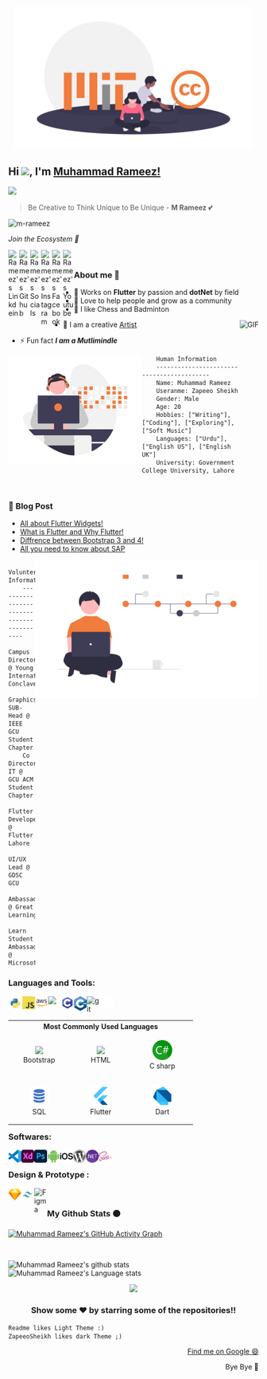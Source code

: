 <p align="center">
    <img src="topRameez.png" width="480px"/>    
</p>


## Hi <img src="https://media.giphy.com/media/hvRJCLFzcasrR4ia7z/giphy.gif" width="25px">, I'm [Muhammad Rameez!](https://www.linkedin.com/in/muhammadrmz) 

<!-- HaedLine !-->
<img src="https://readme-typing-svg.herokuapp.com?font=Algerians&color=F07C3D&width=500&lines=I+am+a+Flutter+Evangelist+and+dot+Net+Developer....">
    
> Be Creative to Think Unique to Be Unique - **M Rameez** 💕


<!--Profile views counter API!-->
<img src="https://komarev.com/ghpvc/?username=beingaravian&label=visiters&color=orange&style=flat" alt="m-rameez" />
















<!-- Social Links !-->
 _Join the Ecosystem 💫_

<a href="https://linkedin.com/in/muhammadrmz">
  <img align="left" alt="Rameez's Linkdein" width="22px" src="https://cdn.jsdelivr.net/npm/simple-icons@v3/icons/linkedin.svg" />
</a>
<a href="https://github.com/ZapeeoSheikh">
  <img align="left" alt="Rameez's Github" width="22px" src="https://cdn.jsdelivr.net/npm/simple-icons@v3/icons/github.svg" />
</a>
<a href="https://bit.ly/muhammadrameez">
  <img align="left" alt="Rameez's Socials" width="22px" src="https://cdn.jsdelivr.net/npm/simple-icons@v3/icons/at-and-t.svg" />
</a>




<a href="https://instagram.com/zapeeo_sheikh/">
  <img align="left" alt="Rameez's Instagram" width="22px" src="https://cdn.jsdelivr.net/npm/simple-icons@v3/icons/instagram.svg" />
</a>
<a href="https://www.facebook.com/ZapeeoSheikh/">
  <img align="left" alt="Rameez's Facebook" width="22px" src="https://cdn.jsdelivr.net/npm/simple-icons@v3/icons/facebook.svg" />
</a>
<a href="https://wa.me/923234879062">
    <img align="left" alt="Rameez's Youtube" width="22px" src="https://cdn.jsdelivr.net/npm/simple-icons@v3/icons/whatsapp.svg" />
</a>

<br/>

### About me 🚀
- 🌱 Works on **Flutter** by passion and **dotNet** by field
- 👯 Love to help people and grow as a community
- 👣 I like Chess and Badminton
<!-- Octocat gif -->
- 💖 I am a creative [Artist](https://dribbble.com/muhammadrmz)<img align ="right" alt="GIF" height="70px" src="https://octodex.github.com/images/daftpunktocat-guy.gif" />

- ⚡ Fun fact ***I am a Mutlimindle***

<img align="left" src="rightRameez.png" height="222px"/>

```
    Human Information
    ------------------------------------------
    Name: Muhammad Rameez
    Useranme: Zapeeo Sheikh
    Gender: Male
    Age: 20
    Hobbies: ["Writing"], ["Coding"], ["Exploring"], ["Soft Music"]
    Languages: ["Urdu"], ["English US"], ["English UK"]
    University: Government College University, Lahore
```

<br>


### 📕 Blog Post
<!-- BLOG-POST-LIST:START -->
- [All about Flutter Widgets!](https://dev.to/zapeeosheikh/flutter-widgets-1mm9)
- [What is Flutter and Why Flutter!](https://dev.to/zapeeosheikh/flutter-experience-5dfg)
- [Diffrence between Bootstrap 3 and 4!](https://zapeeosheikh.medium.com/difference-between-bootstrap-3-and-bootstrap-4-abb338ee8bde)
- [All you need to know about SAP](https://zapeeosheikh.medium.com/what-is-sap-397e1be4ab53)
<!-- BLOG-POST-LIST:END -->



<img align="right" src="leftRameez.png" height="277px"/>


```
    Voluntering Information
    ------------------------------------------
    Campus Director @ Young International Conclave
    Graphics SUB-Head @ IEEE GCU Student Chapter
    Co Director IT @ GCU ACM Student Chapter
    Flutter Developer @ Flutter Lahore
    UI/UX Lead @ GDSC GCU
    Ambassador @ Great Learning
    Learn Student Ambassador @ Microsoft
```


### Languages and Tools:


<!-- Row 1 -->

<img width="28" height="auto"  align="left" src="https://raw.githubusercontent.com/github/explore/80688e429a7d4ef2fca1e82350fe8e3517d3494d/topics/python/python.png">
<img width="26" height="auto"  align="left" src="https://raw.githubusercontent.com/github/explore/80688e429a7d4ef2fca1e82350fe8e3517d3494d/topics/javascript/javascript.png">
<img width="26" height="auto" align="left" src="https://raw.githubusercontent.com/github/explore/80688e429a7d4ef2fca1e82350fe8e3517d3494d/topics/aws/aws.png">
<img width="26" height="auto"  align="left" src="https://cdn.jsdelivr.net/gh/devicons/devicon@latest/icons/java/java-original.svg">

<a href="https://www.cprogramming.com/" target="_blank"> <img align="left" alt="C" width="26px" src="https://github.com/Aakarsh-B/trying-repos/blob/master/c-programming.png"/> </a>
<a href="https://www.w3schools.com/cpp/" target="_blank"> <img align="left" alt="C++" width="26px" src="https://github.com/Aakarsh-B/trying-repos/blob/master/c++.png"/> </a>
<a href="https://git-scm.com/" target="_blank"> <img align="left" alt="git" width="26px" src="https://www.vectorlogo.zone/logos/git-scm/git-scm-icon.svg"/> </a>
<img align="left" alt="GitHub" width="26px" src="https://github.com/Aakarsh-B/trying-repos/blob/master/github.svg" />







<!-- Most Commonly Used Languages -->

<div align="center">
    <table align="right">
        <th colspan="3">Most Commonly Used Languages</th>
        <tr>
            <td align="center" width="110" height="87">
                <img src="https://raw.githubusercontent.com/dustin100/dustin100/master/assests/bootstrap-plain.svg" width="40px"/>
                <br /> Bootstrap
            </td>
            <td align="center" width="110" height="87">
                <img src="https://raw.githubusercontent.com/dustin100/dustin100/master/assests/html5-original.svg" width="40px"/>
                <br /> HTML
            </td>
            <td align="center" width="110" height="87">
                <img src="https://raw.githubusercontent.com/github/explore/80688e429a7d4ef2fca1e82350fe8e3517d3494d/topics/csharp/csharp.png" width="40px"/>
                <br /> C sharp
            </td>
        </tr>
        <tr>
            <td align="center" width="110" height="87">
                <img src="https://raw.githubusercontent.com/github/explore/80688e429a7d4ef2fca1e82350fe8e3517d3494d/topics/sql/sql.png" width="40px"/>
                <br /> SQL
            </td>
            <td align="center" width="110" height="87">
                <img src="https://raw.githubusercontent.com/github/explore/80688e429a7d4ef2fca1e82350fe8e3517d3494d/topics/flutter/flutter.png" width="40px"/>
                <br /> Flutter
            </td>
            <td align="center" width="110" height="87">
                <img src="https://raw.githubusercontent.com/github/explore/80688e429a7d4ef2fca1e82350fe8e3517d3494d/topics/dart/dart.png" width="40px"/>
                <br /> Dart
            </td>
        </tr>
    </table>
</div>


</br>


### Softwares:

<!-- Row 1 -->
<img align="left" alt="Visual Studio Code" width="26px" src="https://raw.githubusercontent.com/github/explore/80688e429a7d4ef2fca1e82350fe8e3517d3494d/topics/visual-studio-code/visual-studio-code.png" />
<img align="left" alt="XD" width="26px" src="https://github.com/Aakarsh-B/trying-repos/blob/master/adobexd.png?raw=true"/>
<img align="left" alt="Photoshop" width="26px" src="https://github.com/Aakarsh-B/trying-repos/blob/master/photoshop.png?raw=true"/>

<img width="26" height="auto" align="left" src="https://raw.githubusercontent.com/github/explore/80688e429a7d4ef2fca1e82350fe8e3517d3494d/topics/android/android.png">
<img width="26" height="auto" align="left" src="https://raw.githubusercontent.com/github/explore/80688e429a7d4ef2fca1e82350fe8e3517d3494d/topics/ios/ios.png"></code>
<img width="26" height="auto" align="left" src="https://raw.githubusercontent.com/github/explore/80688e429a7d4ef2fca1e82350fe8e3517d3494d/topics/wordpress/wordpress.png">
<img width="26" height="auto" align="left" src="https://raw.githubusercontent.com/github/explore/80688e429a7d4ef2fca1e82350fe8e3517d3494d/topics/dotnet/dotnet.png">
<img width="26" height="auto" align="left" src="https://raw.githubusercontent.com/github/explore/80688e429a7d4ef2fca1e82350fe8e3517d3494d/topics/sass/sass.png">

  </br>
    
### Design & Prototype :

<img width="26" height="auto" align="left" src="https://raw.githubusercontent.com/github/explore/80688e429a7d4ef2fca1e82350fe8e3517d3494d/topics/sketch/sketch.png">
<img width="26" height="auto" align="left" src="https://raw.githubusercontent.com/github/explore/80688e429a7d4ef2fca1e82350fe8e3517d3494d/topics/tailwind/tailwind.png">
<img align="left" alt="Figma" width="26px" src="https://img.icons8.com/fluency/48/000000/figma.png"/>

 
 

</br>

### My Github Stats 🟠 
  
  [![Muhammad Rameez's GitHub Activity Graph](https://activity-graph.herokuapp.com/graph?username=ZapeeoSheikh&theme=xcode&hide_border=true)](https://github.com/ZapeeoSheikh)


<br>

![Muhammad Rameez's github stats](https://github-readme-stats.vercel.app/api?username=ZapeeoSheikh&show_icons=true&hide_border=true)&nbsp;&nbsp;
![Muhammad Rameez's Language stats](https://github-readme-stats-eight-theta.vercel.app/api/top-langs/?username=ZapeeoSheikh&layout=compact&langs_count=8&hide_border=true)
<br />
<p align = "center">
<img src="https://github-readme-streak-stats.herokuapp.com/?user=ZapeeoSheikh&theme=red" />
</p>

 <!--
 <b align = center>🏆 GitHub Profile Trophy: </b> 
 <p> 
 <a href="https://github.com/ZapeeoSheikh">
 <img width = 600 src="https://github-profile-trophy.vercel.app/?username=ZapeeoSheikh&theme=discord"/>
 </a> 
 ​</p> 
 ​<hr> 
-->
</details>
    
    
<span align="center">

### Show some ❤️ by starring some of the repositories!!
</span>


`Readme likes Light Theme :)`
</br>
`ZapeeoSheikh likes dark Theme ;)`

<div align="right">
    <a href="https://www.google.com/search?q=zapeeosheikh&oq=zapeeo&aqs=chrome.1.69i60j69i59j69i57j0i10j69i60l3j69i65.4133j0j4&sourceid=chrome&ie=UTF-8"> Find me on Google 😄</a>
    <p>Bye Bye 🧡 </p>
</div>


